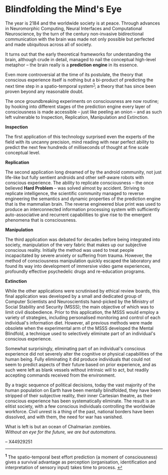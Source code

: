 # Blindfolding the Mind's Eye

The year is 2184 and the worldwide society is at peace. Through advances in Neuromorphic Computing, Neural Interfaces and Computational Neuroscience, by the turn of the century non-invasive bidirectional communication with the brain was made not only possible but perfected and made ubiquitous across all of society.

It turns out that the early theoretical frameworks for understanding the brain, although crude in detail, managed to nail the conceptual high-level metaphor – the brain really is a **prediction engine** in its essence.

Even more controversial at the time of its postulate, the theory that conscious experience itself is nothing but a bi-product of predicting the next time step in a spatio-temporal system<sup id="anchor1">[1](#footnote1)</sup>; a theory that has since been proven beyond any reasonable doubt.

The once groundbreaking experiments on consciousness are now routine; by hooking into different stages of the prediction engine every layer of consciousness is made accessible – just like peeling an onion – and as such left vulnerable to Inspection, Replication, Manipulation and Extinction.

**Inspection**

The first application of this technology surprised even the experts of the field with its uncanny precision, mind reading with near perfect ability to predict the next few hundreds of milliseconds of thought at fine scale conceptual level.

**Replication**

The second application long dreamed of by the android community, not just life-like but fully sentient androids and other self-aware robots with conscious experience. The ability to replicate consciousness – the once believed **Hard Problem** – was solved almost by accident. Striving to replicate intelligence, the scientific community managed to reverse engineering the semantics and dynamic properties of the prediction engine that is the mammalian brain. The reverse engineered blue print was used to produce an interconnected information processing system with sufficiently auto-associative and recurrent capabilities to give rise to the emergent phenomena that is consciousness.

**Manipulation**

The third application was debated for decades before being integrated into society, manipulation of the very fabric that makes up our subjective conscious reality. Initially the method was used to treat people incapacitated by severe anxiety or suffering from trauma. However, the method of consciousness manipulation quickly escaped the laboratory and found its way into development of immersive video game experiences, profoundly effective psychedelic drugs and re-education programs.

**Extinction**

While the other applications were scrutinised by ethical review boards, this final application was developed by a small and dedicated group of Computer Scientists and Neuroscientists hand-picked by the Ministry of Social Stability and Security (MSSS); the main objective of which was to limit civil disobedience. Prior to this application, the MSSS would employ a variety of strategies, including personalised monitoring and control of each individual's information diet. However, all previous methods were made obsolete when the experimental arm of the MSSS developed the Mental Blindfold, a technique used to selectively eliminate part of an individual's conscious experience.

Somewhat surprisingly, eliminating part of an individual's conscious experience did not severely alter the cognitive or physical capabilities of the human being. Fully eliminating it did produce individuals that could not seem to predict aspects of their future based on prior experience, and as such were left as blank vessels without intrinsic will to act, but readily accepting commands received from the environment.

By a tragic sequence of political decisions, today the vast majority of the human population on Earth have been mentally blindfolded, they have been stripped of their subjective reality, their inner Cartesian theatre, as their conscious experience has been systematically eliminate. The result is an elitist society, with a few conscious individuals controlling the worldwide workforce. Civil unrest is a thing of the past, national borders have been dissolved, and with them, the need for war has vanished.

What is left is but an ocean of Chalmarian zombies.<br>
*Without an eye for the future, we are but automatons.*

– X44929251

---

<sup><b id="footnote1">1</b></sup> The spatio-temporal best effort prediction (a moment of consciousness) gives a survival advantage as perception (organisation, identification and interpretation of sensory input) takes time to process. [↩](#anchor1)

